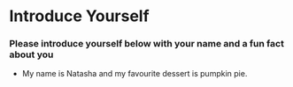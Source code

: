 # Introduce Yourself
### Please introduce yourself below with your name and a fun fact about you
- My name is Natasha and my favourite dessert is pumpkin pie.
